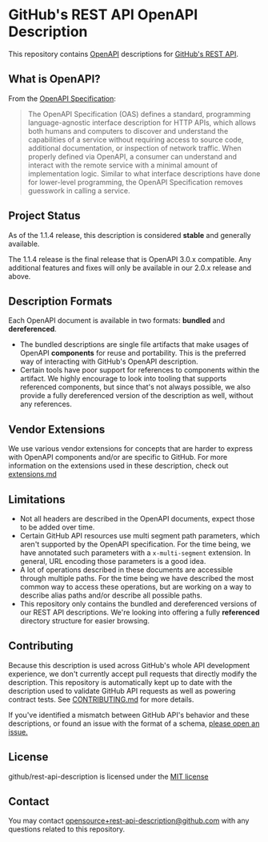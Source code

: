 # GitHub's REST API OpenAPI Description

This repository contains [OpenAPI](https://www.openapis.org/) descriptions for [GitHub's REST API](https://docs.github.com/rest).

## What is OpenAPI?

From the [OpenAPI Specification](https://github.com/OAI/OpenAPI-Specification):

> The OpenAPI Specification (OAS) defines a standard, programming language-agnostic interface description for HTTP APIs, which allows both humans and computers to discover and understand the capabilities of a service without requiring access to source code, additional documentation, or inspection of network traffic. When properly defined via OpenAPI, a consumer can understand and interact with the remote service with a minimal amount of implementation logic. Similar to what interface descriptions have done for lower-level programming, the OpenAPI Specification removes guesswork in calling a service.

## Project Status

As of the 1.1.4 release, this description is considered **stable** and generally available.  

The 1.1.4 release is the final release that is OpenAPI 3.0.x compatible.  Any additional features and fixes will only be available in our 2.0.x release and above. 

## Description Formats

Each OpenAPI document is available in two formats: **bundled** and **dereferenced**.

  - The bundled descriptions are single file artifacts that make usages of OpenAPI **components** for reuse and portability. This is the preferred way of interacting with GitHub's OpenAPI description.
  - Certain tools have poor support for references to components within the artifact. We highly encourage to look into tooling that supports referenced components, but since that's not always possible, we also provide a fully dereferenced version of the description as well, without any references.

## Vendor Extensions

We use various vendor extensions for concepts that are harder to express with OpenAPI components and/or are specific to GitHub. For more information on the extensions used in these description, check out [extensions.md](extensions.md)

## Limitations

  - Not all headers are described in the OpenAPI documents, expect those to be added over time.
  - Certain GitHub API resources use multi segment path parameters, which aren't supported by the OpenAPI specification. For the time being, we have annotated such parameters with a `x-multi-segment` extension. In general, URL encoding those parameters is a good idea.
  - A lot of operations described in these documents are accessible through multiple paths. For the time being we have described the most common way to access these operations, but are working on a way to describe alias paths and/or describe all possible paths.
  - This repository only contains the bundled and dereferenced versions of our REST API descriptions. We're looking into offering a fully **referenced** directory structure for easier browsing.

## Contributing

Because this description is used across GitHub's whole API development experience, we don't currently accept pull requests that directly modify the description. This repository is automatically kept up to date with the description used to validate GitHub API requests as well as powering contract tests. See [CONTRIBUTING.md](CONTRIBUTING.md) for more details.

If you've identified a mismatch between GitHub API's behavior and these descriptions, or found an issue with the format of a schema, [please open an issue.](https://github.com/github/rest-api-description/issues/new?template=schema-inaccuracy.md)

## License

github/rest-api-description is licensed under the [MIT license](LICENSE.md)


## Contact

You may contact [opensource+rest-api-description@github.com](mailto:opensource+rest-api-description@github.com) with any questions related to this repository.
